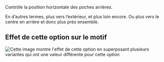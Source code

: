 Contrôle la position horizontale des poches arrières.

En d’autres termes, plus vers l’extérieur, et plus loin encore. Ou plus vers le centre en arrière et donc plus près ensemble.

## Effet de cette option sur le motif

![Cette image montre l'effet de cette option en superposant plusieurs variantes qui ont une valeur différente pour cette option](charlie\_backpockethorizontalplacement\_sample.svg "Effet de cette option sur le motif")
